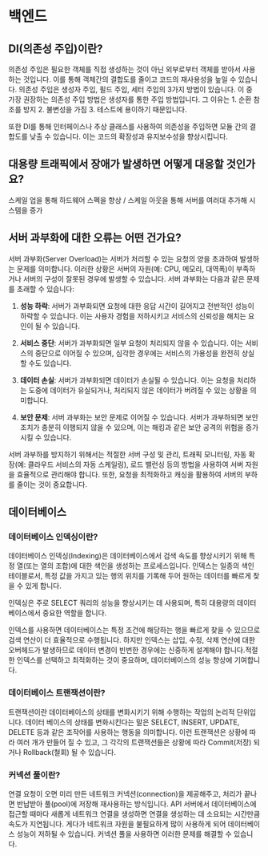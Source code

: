 # 백엔드

## DI(의존성 주입)이란?

의존성 주입은 필요한 객체를 직접 생성하는 것이 아닌 외부로부터 객체를 받아서 사용하는 것입니다. 이를 통해 객체간의 결합도를 줄이고 코드의 재사용성을 높일 수 있습니다. 의존성 주입은 생성자 주입, 필드 주입, 세터 주입의 3가지 방법이 있습니다. 이 중 가장 권장하는 의존성 주입 방법은 생성자를 통한 주입 방법입니다. 그 이유는 1. 순환 참조를 방지 2. 불변성을 가짐 3. 테스트에 용이하기 때문입니다.

또한 DI를 통해 인터페이스나 추상 클래스를 사용하여 의존성을 주입하면 모듈 간의 결합도를 낮출 수 있습니다. 이는 코드의 확장성과 유지보수성을 향상시킵니다.

## 대용량 트래픽에서 장애가 발생하면 어떻게 대응할 것인가요?

스케일 업을 통해 하드웨어 스펙을 향상 / 스케일 아웃을 통해 서버를 여러대 추가해 시스템을 증가

## 서버 과부화에 대한 오류는 어떤 건가요?

서버 과부화(Server Overload)는 서버가 처리할 수 있는 요청의 양을 초과하여 발생하는 문제를 의미합니다. 이러한 상황은 서버의 자원(예: CPU, 메모리, 대역폭)이 부족하거나 서버의 구성이 잘못된 경우에 발생할 수 있습니다. 서버 과부화는 다음과 같은 문제를 초래할 수 있습니다:

1. **성능 하락**: 서버가 과부화되면 요청에 대한 응답 시간이 길어지고 전반적인 성능이 하락할 수 있습니다. 이는 사용자 경험을 저하시키고 서비스의 신뢰성을 해치는 요인이 될 수 있습니다.

2. **서비스 중단**: 서버가 과부화되면 일부 요청이 처리되지 않을 수 있습니다. 이는 서비스의 중단으로 이어질 수 있으며, 심각한 경우에는 서비스의 가용성을 완전히 상실할 수도 있습니다.

3. **데이터 손실**: 서버가 과부화되면 데이터가 손실될 수 있습니다. 이는 요청을 처리하는 도중에 데이터가 유실되거나, 처리되지 않은 데이터가 버려질 수 있는 상황을 의미합니다.

4. **보안 문제**: 서버 과부화는 보안 문제로 이어질 수 있습니다. 서버가 과부하되면 보안 조치가 충분히 이행되지 않을 수 있으며, 이는 해킹과 같은 보안 공격의 위험을 증가시킬 수 있습니다.

서버 과부하를 방지하기 위해서는 적절한 서버 구성 및 관리, 트래픽 모니터링, 자동 확장(예: 클라우드 서비스의 자동 스케일링), 로드 밸런싱 등의 방법을 사용하여 서버 자원을 효율적으로 관리해야 합니다. 또한, 요청을 최적화하고 캐싱을 활용하여 서버의 부하를 줄이는 것이 중요합니다.

## 데이터베이스

### 데이터베이스 인덱싱이란?

데이터베이스 인덱싱(Indexing)은 데이터베이스에서 검색 속도를 향상시키기 위해 특정 열(또는 열의 조합)에 대한 색인을 생성하는 프로세스입니다. 인덱스는 일종의 색인 테이블로서, 특정 값을 가지고 있는 행의 위치를 기록해 두어 원하는 데이터를 빠르게 찾을 수 있게 합니다.

인덱싱은 주로 SELECT 쿼리의 성능을 향상시키는 데 사용되며, 특히 대용량의 데이터베이스에서 중요한 역할을 합니다.

인덱스를 사용하면 데이터베이스는 특정 조건에 해당하는 행을 빠르게 찾을 수 있으므로 검색 연산이 더 효율적으로 수행됩니다. 하지만 인덱스는 삽입, 수정, 삭제 연산에 대한 오버헤드가 발생하므로 데이터 변경이 빈번한 경우에는 신중하게 설계해야 합니다.적절한 인덱스를 선택하고 최적화하는 것이 중요하며, 데이터베이스의 성능 향상에 기여합니다.

### 데이터베이스 트랜잭션이란?

트랜잭션이란 데이터베이스의 상태를 변화시키기 위해 수행하는 작업의 논리적 단위입니다. 데이터 베이스의 상태를 변화시킨다는 말은 SELECT, INSERT, UPDATE, DELETE 등과 같은 조작어를 사용하는 행동을 의미합니다.
이런 트랜잭션은 상황에 따라 여러 개가 만들어 질 수 있고, 그 각각의 트랜잭션들은 상황에 따라 Commit(저장) 되거나 Rollback(철회) 될 수 있습니다.

### 커넥션 풀이란?

연결 요청이 오면 미리 만든 네트워크 커넥션(connection)을 제공해주고, 처리가 끝나면 반납받아 풀(pool)에 저장해 재사용하는 방식입니다. API 서버에서 데이터베이스에 접근할 때마다 새롭게 네트워크 연결을 생성하면 연결을 생성하는 데 소요되는 시간만큼 속도가 지연됩니다. 게다가 네트워크 자원을 불필요하게 많이 사용하게 되어 데이터베이스 성능이 저하될 수 있습니다. 커넥션 풀을 사용하면 이러한 문제를 해결할 수 있습니다.
